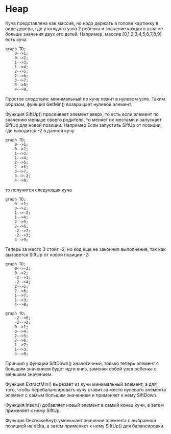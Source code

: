 # Heap
Куча представлена как массив, но надо держать в голове картинку в виде дерева, где у каждого узла 2 ребенка и значение каждого узла не больше значения двух
его детей.
Например, массив [0,1,2,3,4,5,6,7,8,9] есть куча
```mermaid
graph TD;
    0-->1;
    0-->2;
    1-->3;
    1-->4;
    2-->5;
    2-->6;
    3-->7;
    3-->8;
    4-->9;
```
Простое следствие: минимальный по куче лежит в нулевом узле.
Таким образом, функция GetMin() возвращает нулевой элемент.

Функция SiftUp() просеивает элемент вверх, то есть если элемент по значению меньше своего родителя, то меняет их местами и запускает SiftUp для новой позиции.
Например Если запустить SiftUp от позиции, где находится -2 в данной кучу
```mermaid
graph TD;
    0-->1;
    0-->2;
    1-->3;
    1-->4;
    2-->5;
    2-->6;
    3-->7;
    3-->-2;
    4-->9;
```
то получится следующая куча
```mermaid
graph TD;
    0-->1;
    0-->2;
    1-->-2;
    1-->4;
    2-->5;
    2-->6;
    -2-->7;
    -2-->3;
    4-->9;
```
Теперь за место 3 стоит -2, но код еще не закончил выполнение, так как вызовется SiftUp от новой позиции -2:
```mermaid
graph TD;
    0-->-2;
    0-->2;
    -2-->1;
    -2-->4;
    2-->5;
    2-->6;
    1-->7;
    1-->3;
    4-->9;
```

```mermaid
graph TD;
    -2-->0;
    -2-->2;
    0-->1;
    0-->4;
    2-->5;
    2-->6;
    1-->7;
    1-->3;
    4-->9;
```
Принцип у функции SiftDown() аналогичный, только теперь элемент с большим значением будет идти вниз, заменяя собой узел ребенка с меньшим значением.

Функция ExtractMin() вырезает из кучи минимальный элемент, а для того, чтобы перебалансировать кучу ставит за место нулевого элемента элемент с самым большим значением и применяет к нему SiftDown.

Функция Insert() добавляет новый элемент в самый конец кучи, а затем применяет к нему SiftUp.

Функция DecreaseKey() уменьшает значение элемента с выбранной позицией на delta, а затем применяет к нему SiftUp() для балансировки.
